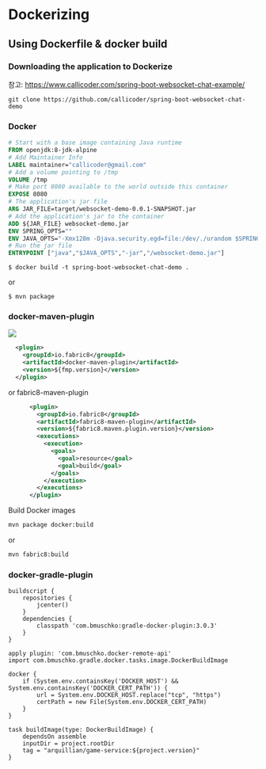 # Dockerizing

## Using Dockerfile & docker build
### Downloading the application to Dockerize
참고: 
https://www.callicoder.com/spring-boot-websocket-chat-example/

```
git clone https://github.com/callicoder/spring-boot-websocket-chat-demo
```

### Docker
```dockerfile
# Start with a base image containing Java runtime
FROM openjdk:8-jdk-alpine
# Add Maintainer Info
LABEL maintainer="callicoder@gmail.com"
# Add a volume pointing to /tmp
VOLUME /tmp
# Make port 8080 available to the world outside this container
EXPOSE 8080
# The application's jar file
ARG JAR_FILE=target/websocket-demo-0.0.1-SNAPSHOT.jar
# Add the application's jar to the container
ADD ${JAR_FILE} websocket-demo.jar
ENV SPRING_OPTS=""
ENV JAVA_OPTS="-Xmx128m -Djava.security.egd=file:/dev/./urandom $SPRING_OPTS"
# Run the jar file 
ENTRYPOINT ["java","$JAVA_OPTS","-jar","/websocket-demo.jar"]
```

```
$ docker build -t spring-boot-websocket-chat-demo .
```
or
```
$ mvn package
```

### docker-maven-plugin
![](https://raw.githubusercontent.com/fabric8io/fabric8-maven-plugin/master/doc/sample-demo.gif)

```xml
  <plugin>
    <groupId>io.fabric8</groupId>
    <artifactId>docker-maven-plugin</artifactId>
    <version>${fmp.version}</version>
  </plugin>
```
or fabric8-maven-plugin
```xml
      <plugin>
        <groupId>io.fabric8</groupId>
        <artifactId>fabric8-maven-plugin</artifactId>
        <version>${fabric8.maven.plugin.version}</version>
        <executions>
          <execution>
            <goals>
              <goal>resource</goal>
              <goal>build</goal>
            </goals>
          </execution>
        </executions>
      </plugin>
```

Build Docker images
```bash
mvn package docker:build
```
or
```bash
mvn fabric8:build
```

### docker-gradle-plugin

```build
buildscript {
    repositories {
        jcenter()
    }
    dependencies {
        classpath 'com.bmuschko:gradle-docker-plugin:3.0.3'
    }
}

apply plugin: 'com.bmuschko.docker-remote-api'
import com.bmuschko.gradle.docker.tasks.image.DockerBuildImage

docker {
    if (System.env.containsKey('DOCKER_HOST') && System.env.containsKey('DOCKER_CERT_PATH')) {
        url = System.env.DOCKER_HOST.replace("tcp", "https")
        certPath = new File(System.env.DOCKER_CERT_PATH)
    }
}

task buildImage(type: DockerBuildImage) {
    dependsOn assemble
    inputDir = project.rootDir
    tag = "arquillian/game-service:${project.version}"
}
```

